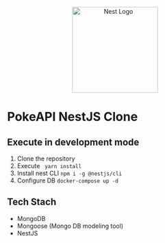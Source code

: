 <p align="center">
  <a href="http://nestjs.com/" target="blank"><img src="https://nestjs.com/img/logo-small.svg" width="200" alt="Nest Logo" /></a>
</p>

# PokeAPI NestJS Clone

## Execute in development mode
1. Clone the repository
2. Execute ``` yarn install```
3. Install nest CLI ``` npm i -g @nestjs/cli ```
4. Configure DB ```docker-compose up -d```

## Tech Stach
- MongoDB
- Mongoose (Mongo DB modeling tool)
- NestJS
